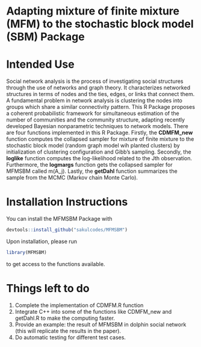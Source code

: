 # Adapting mixture of finite mixture (MFM) to the stochastic block model (SBM) Package

# Intended Use
Social network analysis is the process of investigating social structures through the use of networks and graph theory. It characterizes networked structures in terms of nodes and the ties, edges, or links that connect them. A fundamental problem in network analysis is clustering the nodes into groups which share a similar connectivity pattern. This R Package proposes a coherent probabilistic framework for simultaneous estimation of the number of communities and the community structure, adapting recently developed Bayesian nonparametric techniques to network models. There are four functions implemented in this R Package. Firstly, the **CDMFM_new** function computes the collapsed sampler for mixture of finite mixture to the stochastic block model (random graph model wih planted clusters) by initialization of clustering configuration and Gibb’s sampling. Secondly, the **loglike** function computes the log-likelihood related to the Jth observation. Furthermore, the **logmargs** function gets the collapsed sampler for MFMSBM called m(A_j). Lastly, the **getDahl** function summarizes the sample from the MCMC (Markov chain Monte Carlo).
 
# Installation Instructions
You can install the MFMSBM Package with
``` r
devtools::install_github("sakulcodes/MFMSBM")
```
Upon installation, please run 
``` r
library(MFMSBM)
```
to get access to the functions available.

# Things left to do
1. Complete the implementation of CDMFM.R function 
2. Integrate C++ into some of the functions like CDMFM_new and getDahl.R to make the computing faster.
3. Provide an example: the result of MFMSBM in dolphin social network (this will replicate the results in the paper). 
4. Do automatic testing for different test cases.
